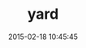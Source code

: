 ---
layout: post
title:  "yard"
repo:   "lsegal/yard"
date:   2015-02-18 10:45:45
gemurl: http://yardoc.org
---